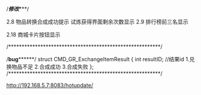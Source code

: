/*************************修改****************************/

2.8
物品转换合成成功提示
试炼获得界面剩余次数显示
2.9
排行榜前三名显示

2.18
商城卡片按钮显示


/*********************************************************/

/************************bug******************************/
struct CMD_GR_ExchangeItemResult
{
	int resultID;  //结果id 1.兑换物品不足 2.合成成功 3.合成失败 
};
/*********************************************************/

http://192.168.5.7:8083/hotupdate/

